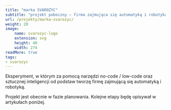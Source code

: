 ```yaml
---
title: "marka SVAROZYC"
subtitle: "projekt poboczny – firma zajmująca się automatyką i robotyką"
url: /projekty/marka-svarozyc/
weight: 20
image:
    name: svarozyc-logo
    extension: svg
    height: 48
    width: 274
readMore: true
tags:
- svarozyc
---
```

Eksperyment, w którym za pomocą narzędzi no-code / low-code oraz sztucznej inteligencji od podstaw tworzę firmę zajmującą się automatyką i robotyką.
<!--more-->
Projekt jest obecnie w fazie planowania. Kolejne etapy będę opisywał w artykułach poniżej.